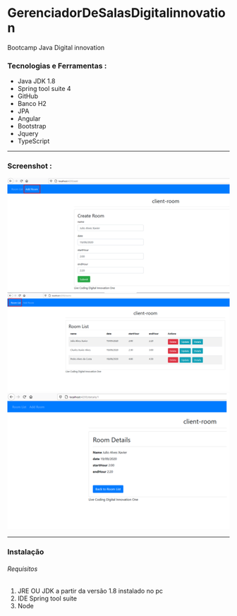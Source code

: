 # GerenciadorDeSalasDigitalinnovation
 Bootcamp Java Digital innovation

<h3>Tecnologias e Ferramentas :</h3>
<ul>
  <li>Java JDK 1.8</li>
  <li>Spring tool suite 4</li>
  <li>GitHub</li>
  <li>Banco H2</li>
  <li>JPA</li>
  <li>Angular</li>
  <li>Bootstrap</li>
  <li>Jquery</>
  <li>TypeScript</li>
</ul>
<hr>

<h3>Screenshot :</h3>
<img src="add.png"\>
<img src="list.png"\>
<img src="detalhes.png"\>

<hr>
<h3>Instalação</h3>
<h6>Requisitos</h6>
<ol>
 <li>JRE OU JDK a partir da versão 1.8 instalado no pc</li>
 <li>IDE Spring tool suite</li>
 <li>Node</li>
</ol>

